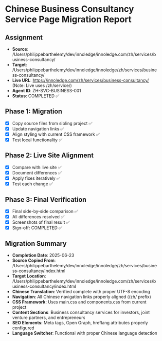 # Chinese Business Consultancy Service Page Migration Report

## Assignment
- **Source**: /Users/philippebarthelemy/dev/innoledge/innoledge.com/zh/services/business-consultancy/
- **Target**: /Users/philippebarthelemy/dev/innoledge/innoledge/zh/services/business-consultancy/
- **Live URL**: https://innoledge.com/zh/services/business-consultancy/ (Note: Live uses /zh/service/)
- **Agent ID**: ZH-SVC-BUSINESS-001
- **Status**: COMPLETED ✅

## Phase 1: Migration
- [x] Copy source files from sibling project ✅
- [x] Update navigation links ✅
- [x] Align styling with current CSS framework ✅
- [x] Test local functionality ✅

## Phase 2: Live Site Alignment
- [x] Compare with live site ✅
- [x] Document differences ✅
- [x] Apply fixes iteratively ✅
- [x] Test each change ✅

## Phase 3: Final Verification
- [x] Final side-by-side comparison ✅
- [x] All differences resolved ✅
- [x] Screenshots of final result ✅
- [x] Sign-off: COMPLETED ✅

## Migration Summary
- **Completion Date**: 2025-06-23
- **Source Copied From**: /Users/philippebarthelemy/dev/innoledge/innoledge/zh/services/business-consultancy/index.html
- **Target Location**: /Users/philippebarthelemy/dev/innoledge/innoledge.com/zh/services/business-consultancy/index.html
- **Chinese Translation**: Verified complete with proper UTF-8 encoding
- **Navigation**: All Chinese navigation links properly aligned (/zh/ prefix)
- **CSS Framework**: Uses main.css and components.css from current project
- **Content Sections**: Business consultancy services for investors, joint venture partners, and entrepreneurs
- **SEO Elements**: Meta tags, Open Graph, hreflang attributes properly configured
- **Language Switcher**: Functional with proper Chinese language detection